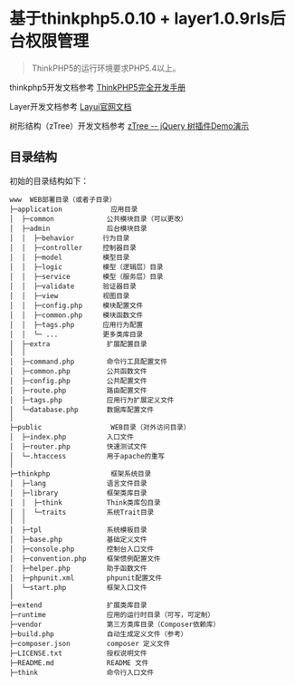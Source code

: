 基于thinkphp5.0.10 + layer1.0.9rls后台权限管理
===============

> ThinkPHP5的运行环境要求PHP5.4以上。

thinkphp5开发文档参考 [ThinkPHP5完全开发手册](http://www.kancloud.cn/manual/thinkphp5)

Layer开发文档参考 [Layui官网文档](http://www.layui.com/doc/)

树形结构（zTree）开发文档参考 [zTree -- jQuery 树插件Demo演示](http://www.treejs.cn/v3/demo.php#_101)

## 目录结构

初始的目录结构如下：

~~~
www  WEB部署目录（或者子目录）
├─application            应用目录
│  ├─common             公共模块目录（可以更改）
│  ├─admin              后台模块目录
│  │  ├─behavior       行为目录
│  │  ├─controller     控制器目录
│  │  ├─model          模型目录
│  │  ├─logic          模型（逻辑层）目录
│  │  ├─service        模型（服务层）目录
│  │  ├─validate       验证器目录
│  │  ├─view           视图目录
│  │  ├─config.php     模块配置文件
│  │  ├─common.php     模块函数文件
│  │  ├─tags.php       应用行为配置
│  │  └─ ...           更多类库目录
│  ├─extra              扩展配置目录
│  │
│  ├─command.php        命令行工具配置文件
│  ├─common.php         公共函数文件
│  ├─config.php         公共配置文件
│  ├─route.php          路由配置文件
│  ├─tags.php           应用行为扩展定义文件
│  └─database.php       数据库配置文件
│
├─public                 WEB目录（对外访问目录）
│  ├─index.php          入口文件
│  ├─router.php         快速测试文件
│  └─.htaccess          用于apache的重写
│
├─thinkphp               框架系统目录
│  ├─lang               语言文件目录
│  ├─library            框架类库目录
│  │  ├─think           Think类库包目录
│  │  └─traits          系统Trait目录
│  │
│  ├─tpl                系统模板目录
│  ├─base.php           基础定义文件
│  ├─console.php        控制台入口文件
│  ├─convention.php     框架惯例配置文件
│  ├─helper.php         助手函数文件
│  ├─phpunit.xml        phpunit配置文件
│  └─start.php          框架入口文件
│
├─extend                扩展类库目录
├─runtime               应用的运行时目录（可写，可定制）
├─vendor                第三方类库目录（Composer依赖库）
├─build.php             自动生成定义文件（参考）
├─composer.json         composer 定义文件
├─LICENSE.txt           授权说明文件
├─README.md             README 文件
├─think                 命令行入口文件
~~~
